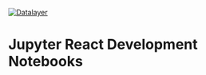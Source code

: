 [![Datalayer](https://assets.datalayer.design/datalayer-25.svg)](https://datalayer.io)

# Jupyter React Development Notebooks
